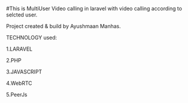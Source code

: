 #This is MultiUser Video calling in laravel with video calling according to selcted user. 


Project created & build by Ayushmaan Manhas.

TECHNOLOGY used:

1.LARAVEL

2.PHP

3.JAVASCRIPT

4.WebRTC

5.PeerJs
